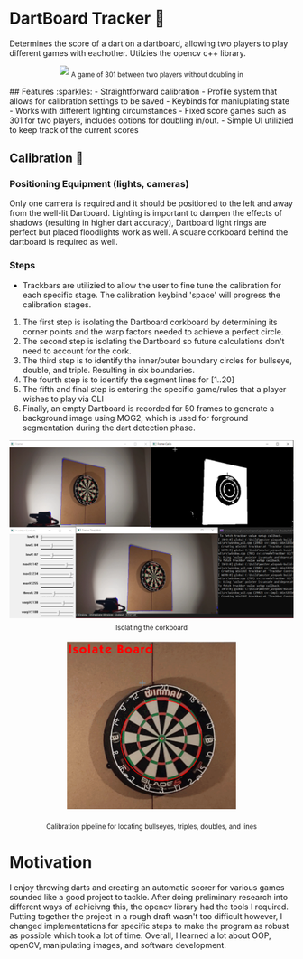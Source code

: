 # DartBoard Tracker :dart:
Determines the score of a dart on a dartboard, allowing two players to play different games with eachother. Utilzies the opencv c++ library.
<p align="center">
  <img src="https://github.com/ayirac/DartBoard-Tracker/blob/master/301-progression.gif">
  <sub>A game of 301 between two players without doubling in</sub>
</p>
## Features :sparkles:
- Straightforward calibration
- Profile system that allows for calibration settings to be saved
- Keybinds for maniuplating state
- Works with different lighting circumstances
- Fixed score games such as 301 for two players, includes options for doubling in/out.
- Simple UI utilizied to keep track of the current scores

## Calibration :wrench:
### Positioning Equipment (lights, cameras)
Only one camera is required and it should be positioned to the left and away from the well-lit Dartboard. Lighting is important to dampen the effects of shadows (resulting in higher dart accuracy), Dartboard light rings are perfect but placed floodlights work as well. A square corkboard behind the dartboard is required as well.

### Steps
* Trackbars are utilizied to allow the user to fine tune the calibration for each specific stage. The calibration keybind 'space' will progress the calibration stages.
1. The first step is isolating the Dartboard corkboard by determining its corner points and the warp factors needed to achieve a perfect circle.
2. The second step is isolating the Dartboard so future calculations don't need to account for the cork.
3. The third step is to identify the inner/outer boundary circles for bullseye, double, and triple. Resulting in six boundaries.
4. The fourth step is to identify the segment lines for [1..20]
5. The fifth and final step is entering the specific game/rules that a player wishes to play via CLI
6. Finally, an empty Dartboard is recorded for 50 frames to generate a background image using MOG2, which is used for forground segmentation during the dart detection phase.
<p align="center">
  <img src="https://github.com/ayirac/DartBoard-Tracker/blob/master/fix.png">
  <sub>Isolating the corkboard</sub>
</p>
<p align="center">
  <img src="https://github.com/ayirac/DartBoard-Tracker/blob/master/calib-fix.gif" width="300" height="300">
</p>
<p align="center">
  <sub>Calibration pipeline for locating bullseyes, triples, doubles, and lines</sub>
</p>

# Motivation
I enjoy throwing darts and creating an automatic scorer for various games sounded like a good project to tackle. After doing preliminary research into different ways of achieivng this, the opencv library had the tools I required. Putting together the project in a rough draft wasn't too difficult however, I changed implementations for specific steps to make the program as robust as possible which took a lot of time. Overall, I learned a lot about OOP, openCV, manipulating images, and software development.

